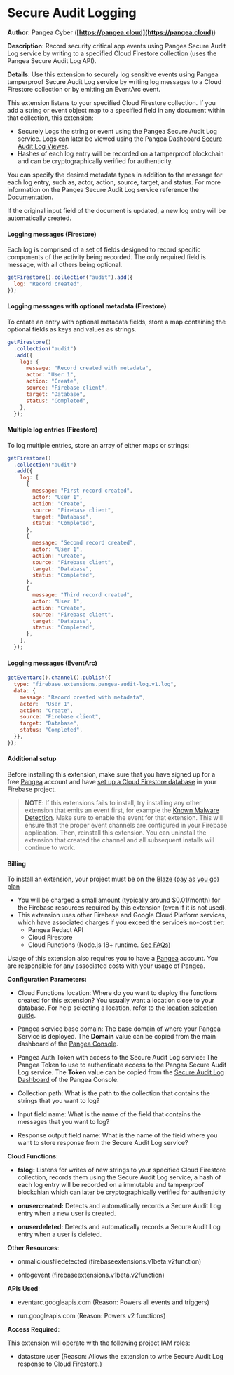 # Secure Audit Logging

**Author**: Pangea Cyber (**[https://pangea.cloud](https://pangea.cloud)**)

**Description**: Record security critical app events using Pangea Secure Audit Log service by writing to a specified Cloud Firestore collection (uses the Pangea Secure Audit Log API).



**Details**: Use this extension to securely log sensitive events using Pangea tamperproof Secure Audit Log service by writing log messages to a Cloud Firestore collection or by emitting an EventArc event.

This extension listens to your specified Cloud Firestore collection. If you add a string or event object map to a specified field in any document within that collection, this extension:

- Securely Logs the string or event using the Pangea Secure Audit Log service. Logs can later be viewed using the Pangea Dashboard [Secure Audit Log Viewer][].
- Hashes of each log entry will be recorded on a tamperproof blockchain and can be cryptographically verified for authenticity.

You can specify the desired metadata types in addition to the message for each log entry, such as, actor, action, source, target, and status. For more information on the Pangea Secure Audit Log service reference the [Documentation][].

If the original input field of the document is updated, a new log entry will be automatically created.

#### Logging messages (Firestore)

Each log is comprised of a set of fields designed to record specific components of the activity being recorded. The only required field is message, with all others being optional.

```js
getFirestore().collection("audit").add({
  log: "Record created",
});
```

#### Logging messages with optional metadata (Firestore)

To create an entry with optional metadata fields, store a map containing the optional fields as keys and values as strings.

```js
getFirestore()
  .collection("audit")
  .add({
    log: {
      message: "Record created with metadata",
      actor: "User 1",
      action: "Create",
      source: "Firebase client",
      target: "Database",
      status: "Completed",
    },
  });
```

#### Multiple log entries (Firestore)

To log multiple entries, store an array of either maps or strings:

```js
getFirestore()
  .collection("audit")
  .add({
    log: [
      {
        message: "First record created",
        actor: "User 1",
        action: "Create",
        source: "Firebase client",
        target: "Database",
        status: "Completed",
      },
      {
        message: "Second record created",
        actor: "User 1",
        action: "Create",
        source: "Firebase client",
        target: "Database",
        status: "Completed",
      },
      {
        message: "Third record created",
        actor: "User 1",
        action: "Create",
        source: "Firebase client",
        target: "Database",
        status: "Completed",
      },
    ],
  });
```

#### Logging messages (EventArc)

```js
getEventarc().channel().publish({
  type: "firebase.extensions.pangea-audit-log.v1.log",
  data: {
    message: "Record created with metadata",
    actor:  "User 1",
    action: "Create",
    source: "Firebase client",
    target: "Database",
    status: "Completed",
  }},
});
```

#### Additional setup

Before installing this extension, make sure that you have signed up for a free [Pangea](https://pangea.cloud/signup?utm_medium=marketplace&utm_source=firebase&utm_campaign=firebase-extension-audit) account and have [set up a Cloud Firestore database](https://firebase.google.com/docs/firestore/quickstart) in your Firebase project.

> **NOTE**: If this extensions fails to install, try installing any other extension that emits an event first, for example the [Known Malware Detection](https://console.firebase.google.com/project/_/extensions/install?ref=pangea/storage-file-intel). Make sure to enable the event for that extension. This will ensure that the proper event channels are configured in your Firebase application. Then, reinstall this extension. You can uninstall the extension that created the channel and all subsequent installs will continue to work.

#### Billing

To install an extension, your project must be on the [Blaze (pay as you go) plan](https://firebase.google.com/pricing)

- You will be charged a small amount (typically around $0.01/month) for the Firebase resources required by this extension (even if it is not used).
- This extension uses other Firebase and Google Cloud Platform services, which have associated charges if you exceed the service’s no-cost tier:
  - Pangea Redact API
  - Cloud Firestore
  - Cloud Functions (Node.js 18+ runtime. [See FAQs](https://firebase.google.com/support/faq#extensions-pricing))

Usage of this extension also requires you to have a [Pangea](https://pangea.cloud/signup?utm_medium=marketplace&utm_source=firebase&utm_campaign=firebase-extension-audit) account. You are responsible for any associated costs with your usage of Pangea.

[Secure Audit Log Viewer]: https://console.pangea.cloud/service/audit/logs?utm_medium=marketplace&utm_source=firebase&utm_campaign=firebase-extension-audit
[Documentation]: https://pangea.cloud/docs/audit?utm_medium=marketplace&utm_source=firebase&utm_campaign=firebase-extension-audit




**Configuration Parameters:**

* Cloud Functions location: Where do you want to deploy the functions created for this extension? You usually want a location close to your database. For help selecting a location, refer to the [location selection guide](https://firebase.google.com/docs/functions/locations).

* Pangea service base domain: The base domain of where your Pangea Service is deployed. The **Domain** value can be copied from the main dashboard of the [Pangea Console](https://console.pangea.cloud?utm_medium=marketplace&utm_source=firebase&utm_campaign=firebase-extension-audit).


* Pangea Auth Token with access to the Secure Audit Log service: The Pangea Token to use to authenticate access to the Pangea Secure Audit Log service. The **Token** value can be copied from the [Secure Audit Log Dashboard](https://console.pangea.cloud/service/audit?utm_medium=marketplace&utm_source=firebase&utm_campaign=firebase-extension-audit) of the Pangea Console.


* Collection path: What is the path to the collection that contains the strings that you want to log?


* Input field name: What is the name of the field that contains the messages that you want to log?


* Response output field name: What is the name of the field where you want to store response from the Secure Audit Log service?




**Cloud Functions:**

* **fslog:** Listens for writes of new strings to your specified Cloud Firestore collection, records them using the Secure Audit Log service, a hash of each log entry will be recorded on a immutable and tamperproof blockchian which can later be cryptographically verified for authenticity

* **onusercreated:** Detects and automatically records a Secure Audit Log entry when a new user is created.

* **onuserdeleted:** Detects and automatically records a Secure Audit Log entry when a user is deleted.



**Other Resources**:

* onmaliciousfiledetected (firebaseextensions.v1beta.v2function)

* onlogevent (firebaseextensions.v1beta.v2function)



**APIs Used**:

* eventarc.googleapis.com (Reason: Powers all events and triggers)

* run.googleapis.com (Reason: Powers v2 functions)



**Access Required**:



This extension will operate with the following project IAM roles:

* datastore.user (Reason: Allows the extension to write Secure Audit Log response to Cloud Firestore.)
